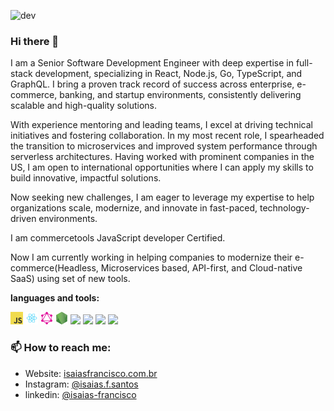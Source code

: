 

![dev](https://github.com/user-attachments/assets/b3bef75b-1548-4ef1-8b79-16aed02e4da6)

### Hi there 👋
I am a Senior Software Development Engineer with deep expertise in full-stack development, specializing in React, Node.js, Go, TypeScript, and GraphQL. I bring a proven track record of success across enterprise, e-commerce, banking, and startup environments, consistently delivering scalable and high-quality solutions.

With experience mentoring and leading teams, I excel at driving technical initiatives and fostering collaboration. In my most recent role, I spearheaded the transition to microservices and improved system performance through serverless architectures. Having worked with prominent companies in the US, I am open to international opportunities where I can apply my skills to build innovative, impactful solutions.

Now seeking new challenges, I am eager to leverage my expertise to help organizations scale, modernize, and innovate in fast-paced, technology-driven environments.

I am commercetools JavaScript developer Certified.

Now I am currently working in helping companies to  modernize their e-commerce(Headless, Microservices  based, API-first, and Cloud-native SaaS) using set of new tools.

**languages and tools:**  

<code><img height="20" src="https://raw.githubusercontent.com/github/explore/80688e429a7d4ef2fca1e82350fe8e3517d3494d/topics/javascript/javascript.png"></code>
<code><img height="20" src="https://raw.githubusercontent.com/github/explore/80688e429a7d4ef2fca1e82350fe8e3517d3494d/topics/react/react.png"></code>
<code><img height="20" src="https://raw.githubusercontent.com/github/explore/5c058a388828bb5fde0bcafd4bc867b5bb3f26f3/topics/graphql/graphql.png"></code>
<code><img height="20" src="https://raw.githubusercontent.com/github/explore/80688e429a7d4ef2fca1e82350fe8e3517d3494d/topics/nodejs/nodejs.png"></code>
<code><img height="20" src="https://img.shields.io/badge/-TypeScript-000?style=flat&logo=TypeScript&logoColor=3178C6$color=0d1117"></code>
<code><img height="20" src="https://img.shields.io/badge/-Node.js-000?style=flat&logo=node.js"></code>
<code><img height="20" src="https://img.shields.io/badge/-Jest-000?style=flat&logo=Jest&logoColor=C21325"></code>
<code><img height="20" src="https://img.shields.io/badge/-Testing%20Library-000?style=flat&logo=testing-library&logoColor=E33332"></code>

### 📫 How to reach me:

- Website: [isaiasfrancisco.com.br](https://isaiasfrancisco.com.br)
- Instagram: [@isaias.f.santos](https://www.instagram.com/isaias.f.santos/)
- linkedin: [@isaias-francisco](https://www.linkedin.com/in/isaias-francisco-21097437/)
<!--
**netafado/netafado** is a ✨ _special_ ✨ repository because its `README.md` (this file) appears on your GitHub profile.

Here are some ideas to get you started:

- 🔭 I’m currently working on ...
- 🌱 I’m currently learning ...
- 👯 I’m looking to collaborate on ...
- 🤔 I’m looking for help with ...
- 💬 Ask me about ...
- 📫 How to reach me:
- 😄 Pronouns: ...
- ⚡ Fun fact: ...
-->
